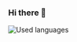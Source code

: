 ### Hi there 👋




![Used languages](https://github-readme-stats.vercel.app/api/top-langs/?username=schoolboybru)


